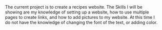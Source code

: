 The current project is to create a recipes website.
The Skills I will be showing are my knowledge of setting up a website,
how to use multiple pages to create links, and how to add pictures to my website.
At this time I do not have the knowledge of changing the font of the text,
or adding color.

